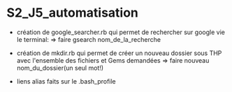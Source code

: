 # S2_J5_automatisation


* création de google_searcher.rb qui permet de rechercher sur google vie le terminal:
=> faire gsearch nom_de_la_recherche

* création de mkdir.rb qui permet de créer un nouveau dossier sous THP avec l'ensemble des fichiers et Gems demandées
=> faire nouveau nom_du_dossier(un seul mot!)

* liens alias faits sur le .bash_profile
